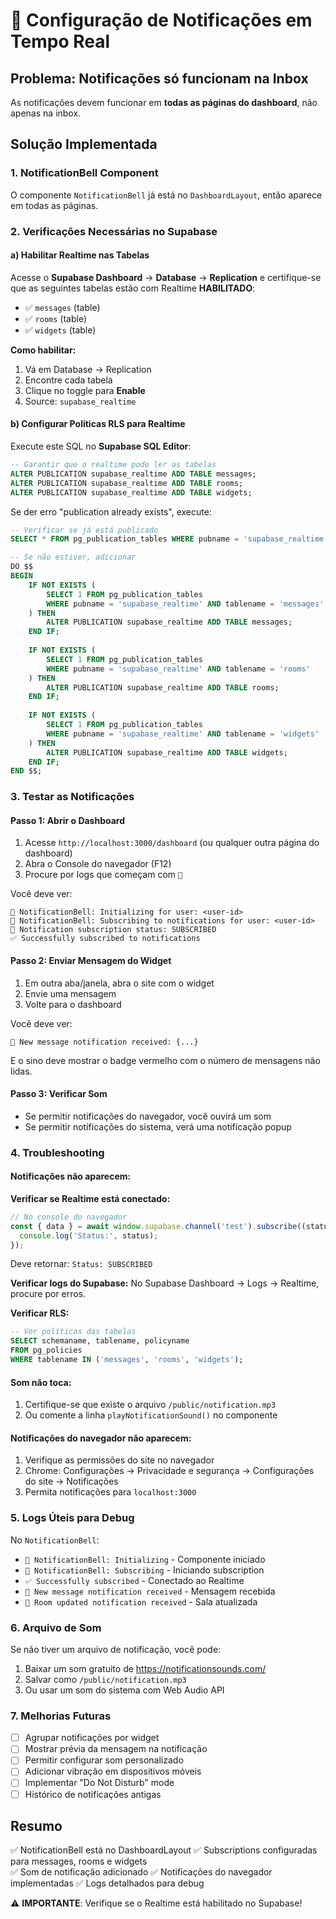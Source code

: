 # 🔔 Configuração de Notificações em Tempo Real

## Problema: Notificações só funcionam na Inbox

As notificações devem funcionar em **todas as páginas do dashboard**, não apenas na inbox.

## Solução Implementada

### 1. NotificationBell Component
O componente `NotificationBell` já está no `DashboardLayout`, então aparece em todas as páginas.

### 2. Verificações Necessárias no Supabase

#### a) Habilitar Realtime nas Tabelas

Acesse o **Supabase Dashboard** → **Database** → **Replication** e certifique-se que as seguintes tabelas estão com Realtime **HABILITADO**:

- ✅ `messages` (table)
- ✅ `rooms` (table)
- ✅ `widgets` (table)

**Como habilitar:**
1. Vá em Database → Replication
2. Encontre cada tabela
3. Clique no toggle para **Enable**
4. Source: `supabase_realtime`

#### b) Configurar Políticas RLS para Realtime

Execute este SQL no **Supabase SQL Editor**:

```sql
-- Garantir que o realtime pode ler as tabelas
ALTER PUBLICATION supabase_realtime ADD TABLE messages;
ALTER PUBLICATION supabase_realtime ADD TABLE rooms;
ALTER PUBLICATION supabase_realtime ADD TABLE widgets;
```

Se der erro "publication already exists", execute:

```sql
-- Verificar se já está publicado
SELECT * FROM pg_publication_tables WHERE pubname = 'supabase_realtime';

-- Se não estiver, adicionar
DO $$ 
BEGIN
    IF NOT EXISTS (
        SELECT 1 FROM pg_publication_tables 
        WHERE pubname = 'supabase_realtime' AND tablename = 'messages'
    ) THEN
        ALTER PUBLICATION supabase_realtime ADD TABLE messages;
    END IF;
    
    IF NOT EXISTS (
        SELECT 1 FROM pg_publication_tables 
        WHERE pubname = 'supabase_realtime' AND tablename = 'rooms'
    ) THEN
        ALTER PUBLICATION supabase_realtime ADD TABLE rooms;
    END IF;
    
    IF NOT EXISTS (
        SELECT 1 FROM pg_publication_tables 
        WHERE pubname = 'supabase_realtime' AND tablename = 'widgets'
    ) THEN
        ALTER PUBLICATION supabase_realtime ADD TABLE widgets;
    END IF;
END $$;
```

### 3. Testar as Notificações

#### Passo 1: Abrir o Dashboard
1. Acesse `http://localhost:3000/dashboard` (ou qualquer outra página do dashboard)
2. Abra o Console do navegador (F12)
3. Procure por logs que começam com `🔔`

Você deve ver:
```
🔔 NotificationBell: Initializing for user: <user-id>
🔔 NotificationBell: Subscribing to notifications for user: <user-id>
🔔 Notification subscription status: SUBSCRIBED
✅ Successfully subscribed to notifications
```

#### Passo 2: Enviar Mensagem do Widget
1. Em outra aba/janela, abra o site com o widget
2. Envie uma mensagem
3. Volte para o dashboard

Você deve ver:
```
🔔 New message notification received: {...}
```

E o sino deve mostrar o badge vermelho com o número de mensagens não lidas.

#### Passo 3: Verificar Som
- Se permitir notificações do navegador, você ouvirá um som
- Se permitir notificações do sistema, verá uma notificação popup

### 4. Troubleshooting

#### Notificações não aparecem:

**Verificar se Realtime está conectado:**
```javascript
// No console do navegador
const { data } = await window.supabase.channel('test').subscribe((status) => {
  console.log('Status:', status);
});
```

Deve retornar: `Status: SUBSCRIBED`

**Verificar logs do Supabase:**
No Supabase Dashboard → Logs → Realtime, procure por erros.

**Verificar RLS:**
```sql
-- Ver políticas das tabelas
SELECT schemaname, tablename, policyname 
FROM pg_policies 
WHERE tablename IN ('messages', 'rooms', 'widgets');
```

#### Som não toca:

1. Certifique-se que existe o arquivo `/public/notification.mp3`
2. Ou comente a linha `playNotificationSound()` no componente

#### Notificações do navegador não aparecem:

1. Verifique as permissões do site no navegador
2. Chrome: Configurações → Privacidade e segurança → Configurações do site → Notificações
3. Permita notificações para `localhost:3000`

### 5. Logs Úteis para Debug

No `NotificationBell`:
- `🔔 NotificationBell: Initializing` - Componente iniciado
- `🔔 NotificationBell: Subscribing` - Iniciando subscription
- `✅ Successfully subscribed` - Conectado ao Realtime
- `🔔 New message notification received` - Mensagem recebida
- `🔔 Room updated notification received` - Sala atualizada

### 6. Arquivo de Som

Se não tiver um arquivo de notificação, você pode:

1. Baixar um som gratuito de https://notificationsounds.com/
2. Salvar como `/public/notification.mp3`
3. Ou usar um som do sistema com Web Audio API

### 7. Melhorias Futuras

- [ ] Agrupar notificações por widget
- [ ] Mostrar prévia da mensagem na notificação
- [ ] Permitir configurar som personalizado
- [ ] Adicionar vibração em dispositivos móveis
- [ ] Implementar "Do Not Disturb" mode
- [ ] Histórico de notificações antigas

## Resumo

✅ NotificationBell está no DashboardLayout
✅ Subscriptions configuradas para messages, rooms e widgets  
✅ Som de notificação adicionado
✅ Notificações do navegador implementadas
✅ Logs detalhados para debug

⚠️ **IMPORTANTE**: Verifique se o Realtime está habilitado no Supabase!

